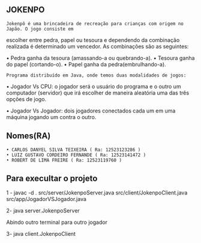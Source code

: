 ## JOKENPO

    Jokenpô é uma brincadeira de recreação para crianças com origem no Japão. O jogo consiste em

escolher entre pedra, papel ou tesoura e dependendo da combinação realizada é determinado um
vencedor. As combinações são as seguintes:

• Pedra ganha da tesoura (amassando-a ou quebrando-a).
• Tesoura ganha do papel (cortando-o).
• Papel ganha da pedra(embrulhando-a).

    Programa distribuído em Java, onde temos duas modalidades de jogos:

• Jogador Vs CPU: o jogador será o usuário do programa e o outro um computador (servidor)
que irá escolher de maneira aleatória uma das três opções de jogo.

• Jogador Vs Jogador: dois jogadores conectados cada um em uma máquina jogando um
contra o outro.

## Nomes(RA)

    • CARLOS DANYEL SILVA TEIXEIRA ( Ra: 12523123286 )
    • LUIZ GUSTAVO CORDEIRO FERNANDE ( Ra: 12523141472 )
    • ROBERT DE LIMA FREIRE ( Ra: 12523119760 )

## Para execultar o projeto

1 - javac -d . src/server/JokenpoServer.java src/client/JokenpoClient.java src/app/JogadorVSJogador.java

2- java server.JokenpoServer

Abindo outro terminal para outro jogador

3- java client.JokenpoClient
